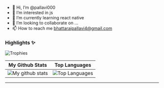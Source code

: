- 👋 Hi, I’m @pallavi000
- 👀 I’m interested in js
- 🌱 I’m currently learning react native
- 💞️ I’m looking to collaborate on ...
- 📫 How to reach me bhattaraipallavi4@gmail.com


### Highlights ✨

![Trophies](https://github-profile-trophy.vercel.app/?username=pallavi000&theme=darkhub&column=5&margin-w=15&margin-h=15)



|                                                 My Github Stats                                                 |                                                      Top Languages                                                      |
| :-------------------------------------------------------------------------------------------------------------: | :---------------------------------------------------------------------------------------------------------------------: |
| ![My github stats](https://github-readme-stats.vercel.app/api?username=pallavi000&show_icons=true&theme=radical) | ![Top Languages](https://github-readme-stats.vercel.app/api/top-langs/?username=pallavi000&layout=compact&theme=radical) |

----




<!---
pallavi000/pallavi000 is a ✨ special ✨ repository because its `README.md` (this file) appears on your GitHub profile.
You can click the Preview link to take a look at your changes.
--->
